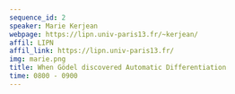 ```yaml
---
sequence_id: 2
speaker: Marie Kerjean
webpage: https://lipn.univ-paris13.fr/~kerjean/
affil: LIPN
affil_link: https://lipn.univ-paris13.fr/
img: marie.png
title: When Gödel discovered Automatic Differentiation
time: 0800 - 0900
---
```

